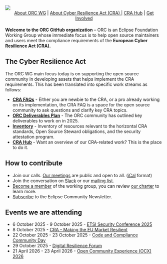  <img src="./images/orc-banner.png" />


<div style="text-align: center; margin-bottom: 20px">
<a href="https://orcwg.org/about/">About ORC WG</a> | <a href="https://orcwg.org/cra/">About Cyber Resilience Act (CRA) </a> | <a href="https://github.com/orcwg/cra-hub">CRA Hub</a> | <a href="https://orcwg.org/participate/">Get Involved </a>

</div>


**Welcome to the ORC GitHub organization** – ORC is an Eclipse Foundation Working Group whose immediate focus is to help open source maintainers and users meet the compliance requirements of the **European Cyber Resilience Act (CRA).**

## The Cyber Resilience Act

The ORC WG main focus today is on supporting the open source community in developing assets that helps implement the CRA requirements. This has been translated into specific work streams as follows:
- **[CRA FAQs](https://github.com/orcwg/cra-hub)** - Either you are newbie to the CRA, or a pro already working on its implementation, the CRA FAQ is a space for the open source community to ask questions and clarify key CRA topics.
- **[ORC Deliverables Plan](https://github.com/orcwg/orcwg/blob/main/cyber-resilience-sig/deliverables.md)** - The ORC community has outlined key deliverables to work on in 2025.
- **[Inventory](https://github.com/orcwg/cra-hub/blob/main/inventory.md)** - Inventory of resources relevant to the horizontal CRA standards, Open Source Steward obligations, and the security attestation program.
- **[CRA Hub](https://github.com/orcwg/cra-hub)** - Want an overview of our CRA-related work? This is the place to do it.

## How to contribute 

- Join our calls. [Our meetings](https://calendar.google.com/calendar/u/0/embed?src=c_7db8e3f13c4fac984103918a97c704bb1d619da0fdb66d33f1747849b6020aea@group.calendar.google.com) are public and open to all. ([iCal](https://calendar.google.com/calendar/ical/c_7db8e3f13c4fac984103918a97c704bb1d619da0fdb66d33f1747849b6020aea%40group.calendar.google.com/public/basic.ics) format)
- Join the conversation on [Slack](https://join.slack.com/t/orcwg/shared_invite/zt-2vi7gi5ad-re2b35i95ar3WaVF2zoZaA) or our [mailing list](https://accounts.eclipse.org/mailing-list/open-regulatory-compliance).
- [Become a member](https://join.slack.com/t/orcwg/shared_invite/zt-2vi7gi5ad-re2b35i95ar3WaVF2zoZaA) of the working group, you can review [our charter](https://www.eclipse.org/org/workinggroups/open-regulatory-compliance-charter.php) to learn more.
- [Subscribe](https://eclipse.us6.list-manage.com/subscribe?u=eaf9e1f06f194eadc66788a85&id=46e57eacf1&v_id=53&f_id=00fac2e1f0) to the Eclipse Community Newsletter.


## Events we are attending
<!-- START_EVENTS -->
- 6 October 2025 - 9 October 2025 - [ETSI Security Conference 2025](https://www.etsi.org/events/upcoming-events/2481-etsi-security-conference-oct2025)
- 8 October 2025 - [CRA - Making the EU Market Resilient](https://www.enisa.europa.eu/events/cra-making-the-eu-market-resilient)
- 22 October 2025 - 23 October 2025 - [Code and Compliance Community Day](https://www.eclipse-foundation.events/event/Code-and-compliance-Community-Day-2025/summary)
- 29 October 2025 - [Digital Resilience Forum](https://digitalresilienceforum.com/)
- 21 April 2026 - 23 April 2026 - [Open Community Experience (OCX) 2026](https://www.ocxconf.org/event/2026)
<!-- END_EVENTS -->


